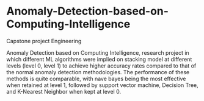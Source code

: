 # Anomaly-Detection-based-on-Computing-Intelligence
Capstone project Engineering

Anomaly Detection based on Computing Intelligence, research project in which different ML algorithms were implied on stacking model at different levels (level 0, level 1) to achieve higher accuracy rates compared to that of the normal anomaly detection methodologies. The performance of these methods is quite comparable, with nave bayes being the most effective when retained at level 1, followed by support vector machine, Decision Tree, and K-Nearest Neighbor when kept at level 0.

